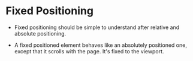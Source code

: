 # Fixed Positioning

* Fixed positioning should be simple to understand after relative and absolute positioning.

* A fixed positioned element behaves like an absolutely positioned one, except that it scrolls with the page. It's fixed to the viewport.
